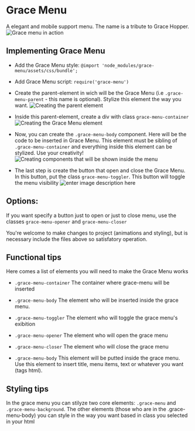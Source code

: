 # Grace Menu
A elegant and mobile support menu. The name is a tribute to Grace Hopper.
![Grace menu in action](https://image.ibb.co/bSyFez/grace_menu.gif)

## Implementing Grace Menu

 - Add the Grace Menu style: `@import 'node_modules/grace-menu/assets/css/bundle';`

 - Add Grace Menu script: `require('grace-menu')`

 - Create the parent-element in wich will be the Grace Menu (i.e `.grace-menu-parent` - this name is optional). Stylize this element the way you want.
 ![Creating the parent element](https://image.ibb.co/gQwOXK/parent_element.png)
 

 - Inside this parent-element, create a div with class `grace-menu-container`
 ![Creating the Grace Menu element](https://image.ibb.co/kmtLCK/grace_menu_component.png)

 - Now, you can create the `.grace-menu-body` component. Here will be the code to be inserted in Grace Menu. This element must be sibling of `.grace-menu-container` and everything inside this element can be stylized. Use your creativity!
![Creating components that will be shown inside the menu](https://image.ibb.co/n6d3XK/create_body_menu_element.png)
 - The last step is create the button that open and close the Grace Menu. In this button, put the class `grace-menu-toggler`. This button will toggle the menu visibility
 ![enter image description here](https://image.ibb.co/e8dyzz/create_button.png)

## Options:
If you want specify a button just to open or just to close menu, use the classes `grace-menu-opener` and `grace-menu-closer`

You're welcome to make changes to project (animations and styling), but is necessary include the files above so satisfatory operation.

## Functional tips
Here comes a list of elements you will need to make the Grace Menu works

- `.grace-menu-container`
    The container where grace-menu will be inserted

 - `.grace-menu-body`
    The element who will be inserted inside the grace menu.

 - `.grace-menu-toggler`
    The element who will toggle the grace menu's exibition

 - `.grace-menu-opener`
    The element who will open the grace menu

 - `.grace-menu-closer`
    The element who will close the grace menu

 - `.grace-menu-body`
    This element will be putted inside the grace menu. Use this element to insert title, menu items, text or whatever you want (tags html).

## Styling tips
In the grace menu you can stilyze two core elements: `.grace-menu` and `.grace-menu-background`. The other elements (those who are in the .grace-menu-body) you can style in the way you want based in class you selected in your html